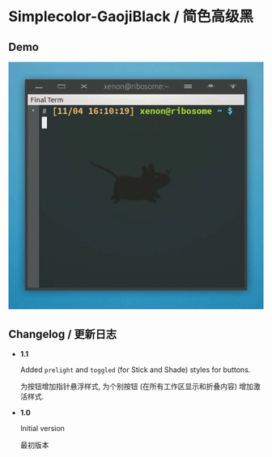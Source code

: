 # Simplecolor-GaojiBlack / 简色高级黑

## Demo

![GaojiBlack demo](../demo/GaojiBlack-1.1.gif)


## Changelog / 更新日志

*   **1.1**

    Added `prelight` and `toggled` (for Stick and Shade) styles for buttons.

    为按钮增加指针悬浮样式, 为个别按钮 (在所有工作区显示和折叠内容) 增加激活样式.

*   **1.0**

    Initial version

    最初版本


<!-- vim:set ai et ts=4 sw=4 sts=4 fenc=utf-8: -->
